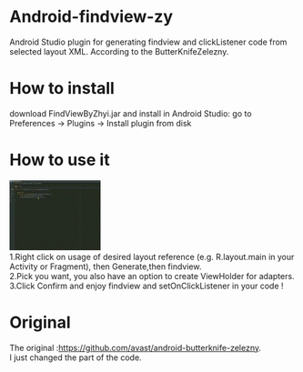 # Android-findview-zy
Android Studio plugin for generating findview and clickListener code from selected layout XML. According to the ButterKnifeZelezny.  
# How to install
download FindViewByZhyi.jar and install in Android Studio: go to  Preferences → Plugins → Install plugin from disk
# How to use it
![](images/findview.gif)     
1.Right click on usage of desired layout reference (e.g. R.layout.main in your Activity or Fragment), then Generate,then findview.   
2.Pick you want, you also have an option to create ViewHolder for adapters.  
3.Click Confirm and enjoy findview and setOnClickListener in your code !  

# Original
The original :https://github.com/avast/android-butterknife-zelezny.  
I just changed the part of the code.  

